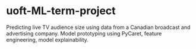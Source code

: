 # uoft-ML-term-project
 Predicting live TV audience size using data from a Canadian broadcast and advertising company. Model prototyping using PyCaret, feature engineering, model explainability.
